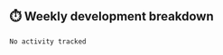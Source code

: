 ## ⏱️ Weekly development breakdown
<!--START_SECTION:waka-->

```txt
No activity tracked
```

<!--END_SECTION:waka-->
